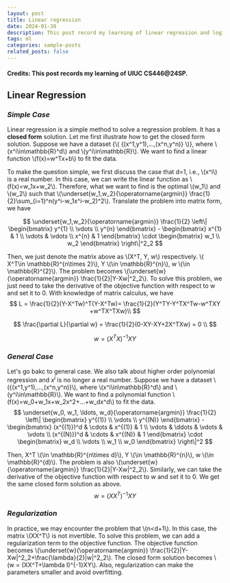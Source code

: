 ```yaml
---
layout: post
title: Linear regression 
date: 2024-01-30 
description: This post record my learning of linear regression and logistic regression.
tags: ml
categories: sample-posts
related_posts: false
---
```


#### Credits: This post records my learning of UIUC CS446@24SP.

## Linear Regression

### *Simple Case*

Linear regression is a simple method to solve a regression problem. It has a **closed form** solution. Let me first illustrate how to get the closed form solution.
Suppose we have a dataset {\\( \{(x^1,y^1),...,(x^n,y^n)\} \\)}, where \\(x^i\in\mathbb{R}^d\\) and \\(y^i\in\mathbb{R}\\). We want to find a linear function \\(f(x)=w^Tx+b\\) to fit the data. 

To make the question simple, we first discuss the case that d=1, i.e., \\(x^i\\) is a real number. In this case, we can write the linear function as \\(f(x)=w_1x+w_2\\). 
Therefore, what we want to find is the optimal \\(w_1\\) and \\(w_2\\) such that 
\\(\underset{w_1,w_2}{\operatorname{argmin}} \frac{1}{2}\sum_{i=1}^n(y^i-w_1x^i-w_2)^2\\).
Translate the problem into matrix form, we have

$$
\underset{w_1,w_2}{\operatorname{argmin}} \frac{1}{2} \left\| \begin{bmatrix}
y^{1} \\
\vdots \\
y^{n}
\end{bmatrix} - 
\begin{bmatrix}
x^{1} & 1 \\
\vdots & \vdots \\
x^{n} & 1
\end{bmatrix}
\cdot
\begin{bmatrix}
w_1 \\
w_2
\end{bmatrix}
\right\|^2_2
$$

Then, we just denote the matrix above as \\(X^T, Y, w\\) respectively. \\( X^T\in \mathbb{R}^{n\times 2}\\), Y \\(\in \mathbb{R}^{n}\\), w \\(\in \mathbb{R}^{2}\\). The problem becomes \\(\underset{w}{\operatorname{argmin}} \frac{1}{2}\|Y-Xw\|^2_2\\). To solve this problem, we just need to take the derivative of the objective function with respect to w and set it to 0. 
With knowledge of matrix calculus, we have
$$
L = \frac{1}{2}(Y-X^Tw)^T(Y-X^Tw)= \frac{1}{2}(Y^TY-Y^TX^Tw-w^TXY +w^TX^TXw)\\
$$

$$
\frac{\partial L}{\partial w} = \frac{1}{2}(0-XY-XY+2X^TXw) = 0 \\
$$

$$
w = (X^TX)^{-1}XY
$$

### *General Case*
Let's go bakc to general case. We also talk about higher order polynomial regression and $x^i$ is no longer a real number. Suppose we have a dataset \\({(x^1,y^1),...,(x^n,y^n)}\\), where \\(x^i\in\mathbb{R}^d\\) and \\(y^i\in\mathbb{R}\\). We want to find a polynomial function \\(f(x)=w_0+w_1x+w_2x^2+...+w_dx^d\\) to fit the data.
$$
\underset{w_0, w_1, \ldots, w_d}{\operatorname{argmin}} \frac{1}{2} \left\| \begin{bmatrix}
y^{(1)} \\
\vdots \\
y^{(N)}
\end{bmatrix} - 
\begin{bmatrix}
(x^{(1)})^d & \cdots & x^{(1)} & 1 \\
\vdots & \ddots & \vdots & \vdots \\
(x^{(N)})^d & \cdots & x^{(N)} & 1
\end{bmatrix}
\cdot
\begin{bmatrix}
w_d \\
\vdots \\
w_1 \\
w_0
\end{bmatrix}
\right\|^2
$$

Then, X^T \\(\in \mathbb{R}^{n\times d}\\), Y \\(\in \mathbb{R}^{n}\\), w \\(\in \mathbb{R}^{d}\\). The problem is also \\(\underset{w}{\operatorname{argmin}} \frac{1}{2}\|Y-Xw\|^2_2\\).
Similarly, we can take the derivative of the objective function with respect to w and set it to 0. We get the same closed form solution as above.
$$
w = (XX^T)^{-1}XY
$$

### *Regularization*
In practice, we may encounter the problem that \\(n<d+1\\). In this case, the matrix \\(XX^T\\) is not invertible. To solve this problem, we can add a regularization term to the objective function. The objective function becomes \\(\underset{w}{\operatorname{argmin}} \frac{1}{2}\|Y-Xw\|^2_2+\frac{\lambda}{2}\|w\|^2_2\\). The closed form solution becomes \\(w = (XX^T+\lambda I)^{-1}XY\\). Also, regularization can make the parameters smaller and avoid overfitting.  